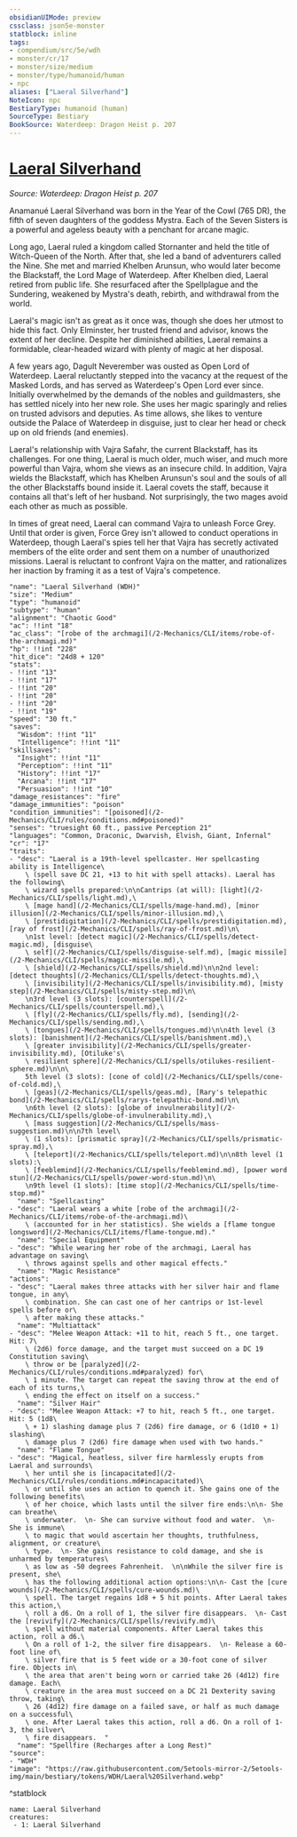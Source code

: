 ```yaml
---
obsidianUIMode: preview
cssclass: json5e-monster
statblock: inline
tags:
- compendium/src/5e/wdh
- monster/cr/17
- monster/size/medium
- monster/type/humanoid/human
- npc
aliases: ["Laeral Silverhand"]
NoteIcon: npc
BestiaryType: humanoid (human)
SourceType: Bestiary
BookSource: Waterdeep: Dragon Heist p. 207
---
```

# [Laeral Silverhand](2-Mechanics/CLI/bestiary/npc/laeral-silverhand-wdh.md)
*Source: Waterdeep: Dragon Heist p. 207*  

Anamanué Laeral Silverhand was born in the Year of the Cowl (765 DR), the fifth of seven daughters of the goddess Mystra. Each of the Seven Sisters is a powerful and ageless beauty with a penchant for arcane magic.

Long ago, Laeral ruled a kingdom called Stornanter and held the title of Witch-Queen of the North. After that, she led a band of adventurers called the Nine. She met and married Khelben Arunsun, who would later become the Blackstaff, the Lord Mage of Waterdeep. After Khelben died, Laeral retired from public life. She resurfaced after the Spellplague and the Sundering, weakened by Mystra's death, rebirth, and withdrawal from the world.

Laeral's magic isn't as great as it once was, though she does her utmost to hide this fact. Only Elminster, her trusted friend and advisor, knows the extent of her decline. Despite her diminished abilities, Laeral remains a formidable, clear-headed wizard with plenty of magic at her disposal.

A few years ago, Dagult Neverember was ousted as Open Lord of Waterdeep. Laeral reluctantly stepped into the vacancy at the request of the Masked Lords, and has served as Waterdeep's Open Lord ever since. Initially overwhelmed by the demands of the nobles and guildmasters, she has settled nicely into her new role. She uses her magic sparingly and relies on trusted advisors and deputies. As time allows, she likes to venture outside the Palace of Waterdeep in disguise, just to clear her head or check up on old friends (and enemies).

Laeral's relationship with Vajra Safahr, the current Blackstaff, has its challenges. For one thing, Laeral is much older, much wiser, and much more powerful than Vajra, whom she views as an insecure child. In addition, Vajra wields the Blackstaff, which has Khelben Arunsun's soul and the souls of all the other Blackstaffs bound inside it. Laeral covets the staff, because it contains all that's left of her husband. Not surprisingly, the two mages avoid each other as much as possible.

In times of great need, Laeral can command Vajra to unleash Force Grey. Until that order is given, Force Grey isn't allowed to conduct operations in Waterdeep, though Laeral's spies tell her that Vajra has secretly activated members of the elite order and sent them on a number of unauthorized missions. Laeral is reluctant to confront Vajra on the matter, and rationalizes her inaction by framing it as a test of Vajra's competence.

```statblock
"name": "Laeral Silverhand (WDH)"
"size": "Medium"
"type": "humanoid"
"subtype": "human"
"alignment": "Chaotic Good"
"ac": !!int "18"
"ac_class": "[robe of the archmagi](/2-Mechanics/CLI/items/robe-of-the-archmagi.md)"
"hp": !!int "228"
"hit_dice": "24d8 + 120"
"stats":
- !!int "13"
- !!int "17"
- !!int "20"
- !!int "20"
- !!int "20"
- !!int "19"
"speed": "30 ft."
"saves":
  "Wisdom": !!int "11"
  "Intelligence": !!int "11"
"skillsaves":
  "Insight": !!int "11"
  "Perception": !!int "11"
  "History": !!int "17"
  "Arcana": !!int "17"
  "Persuasion": !!int "10"
"damage_resistances": "fire"
"damage_immunities": "poison"
"condition_immunities": "[poisoned](/2-Mechanics/CLI/rules/conditions.md#poisoned)"
"senses": "truesight 60 ft., passive Perception 21"
"languages": "Common, Draconic, Dwarvish, Elvish, Giant, Infernal"
"cr": "17"
"traits":
- "desc": "Laeral is a 19th-level spellcaster. Her spellcasting ability is Intelligence\
    \ (spell save DC 21, +13 to hit with spell attacks). Laeral has the following\
    \ wizard spells prepared:\n\nCantrips (at will): [light](/2-Mechanics/CLI/spells/light.md),\
    \ [mage hand](/2-Mechanics/CLI/spells/mage-hand.md), [minor illusion](/2-Mechanics/CLI/spells/minor-illusion.md),\
    \ [prestidigitation](/2-Mechanics/CLI/spells/prestidigitation.md), [ray of frost](/2-Mechanics/CLI/spells/ray-of-frost.md)\n\
    \n1st level: [detect magic](/2-Mechanics/CLI/spells/detect-magic.md), [disguise\
    \ self](/2-Mechanics/CLI/spells/disguise-self.md), [magic missile](/2-Mechanics/CLI/spells/magic-missile.md),\
    \ [shield](/2-Mechanics/CLI/spells/shield.md)\n\n2nd level: [detect thoughts](/2-Mechanics/CLI/spells/detect-thoughts.md),\
    \ [invisibility](/2-Mechanics/CLI/spells/invisibility.md), [misty step](/2-Mechanics/CLI/spells/misty-step.md)\n\
    \n3rd level (3 slots): [counterspell](/2-Mechanics/CLI/spells/counterspell.md),\
    \ [fly](/2-Mechanics/CLI/spells/fly.md), [sending](/2-Mechanics/CLI/spells/sending.md),\
    \ [tongues](/2-Mechanics/CLI/spells/tongues.md)\n\n4th level (3 slots): [banishment](/2-Mechanics/CLI/spells/banishment.md),\
    \ [greater invisibility](/2-Mechanics/CLI/spells/greater-invisibility.md), [Otiluke's\
    \ resilient sphere](/2-Mechanics/CLI/spells/otilukes-resilient-sphere.md)\n\n\
    5th level (3 slots): [cone of cold](/2-Mechanics/CLI/spells/cone-of-cold.md),\
    \ [geas](/2-Mechanics/CLI/spells/geas.md), [Rary's telepathic bond](/2-Mechanics/CLI/spells/rarys-telepathic-bond.md)\n\
    \n6th level (2 slots): [globe of invulnerability](/2-Mechanics/CLI/spells/globe-of-invulnerability.md),\
    \ [mass suggestion](/2-Mechanics/CLI/spells/mass-suggestion.md)\n\n7th level\
    \ (1 slots): [prismatic spray](/2-Mechanics/CLI/spells/prismatic-spray.md),\
    \ [teleport](/2-Mechanics/CLI/spells/teleport.md)\n\n8th level (1 slots):\
    \ [feeblemind](/2-Mechanics/CLI/spells/feeblemind.md), [power word stun](/2-Mechanics/CLI/spells/power-word-stun.md)\n\
    \n9th level (1 slots): [time stop](/2-Mechanics/CLI/spells/time-stop.md)"
  "name": "Spellcasting"
- "desc": "Laeral wears a white [robe of the archmagi](/2-Mechanics/CLI/items/robe-of-the-archmagi.md)\
    \ (accounted for in her statistics). She wields a [flame tongue longsword](/2-Mechanics/CLI/items/flame-tongue.md)."
  "name": "Special Equipment"
- "desc": "While wearing her robe of the archmagi, Laeral has advantage on saving\
    \ throws against spells and other magical effects."
  "name": "Magic Resistance"
"actions":
- "desc": "Laeral makes three attacks with her silver hair and flame tongue, in any\
    \ combination. She can cast one of her cantrips or 1st-level spells before or\
    \ after making these attacks."
  "name": "Multiattack"
- "desc": "Melee Weapon Attack: +11 to hit, reach 5 ft., one target. Hit: 7\
    \ (2d6) force damage, and the target must succeed on a DC 19 Constitution saving\
    \ throw or be [paralyzed](/2-Mechanics/CLI/rules/conditions.md#paralyzed) for\
    \ 1 minute. The target can repeat the saving throw at the end of each of its turns,\
    \ ending the effect on itself on a success."
  "name": "Silver Hair"
- "desc": "Melee Weapon Attack: +7 to hit, reach 5 ft., one target. Hit: 5 (1d8\
    \ + 1) slashing damage plus 7 (2d6) fire damage, or 6 (1d10 + 1) slashing\
    \ damage plus 7 (2d6) fire damage when used with two hands."
  "name": "Flame Tongue"
- "desc": "Magical, heatless, silver fire harmlessly erupts from Laeral and surrounds\
    \ her until she is [incapacitated](/2-Mechanics/CLI/rules/conditions.md#incapacitated)\
    \ or until she uses an action to quench it. She gains one of the following benefits\
    \ of her choice, which lasts until the silver fire ends:\n\n- She can breathe\
    \ underwater.  \n- She can survive without food and water.  \n- She is immune\
    \ to magic that would ascertain her thoughts, truthfulness, alignment, or creature\
    \ type.  \n- She gains resistance to cold damage, and she is unharmed by temperatures\
    \ as low as -50 degrees Fahrenheit.  \n\nWhile the silver fire is present, she\
    \ has the following additional action options:\n\n- Cast the [cure wounds](/2-Mechanics/CLI/spells/cure-wounds.md)\
    \ spell. The target regains 1d8 + 5 hit points. After Laeral takes this action,\
    \ roll a d6. On a roll of 1, the silver fire disappears.  \n- Cast the [revivify](/2-Mechanics/CLI/spells/revivify.md)\
    \ spell without material components. After Laeral takes this action, roll a d6.\
    \ On a roll of 1-2, the silver fire disappears.  \n- Release a 60-foot line of\
    \ silver fire that is 5 feet wide or a 30-foot cone of silver fire. Objects in\
    \ the area that aren't being worn or carried take 26 (4d12) fire damage. Each\
    \ creature in the area must succeed on a DC 21 Dexterity saving throw, taking\
    \ 26 (4d12) fire damage on a failed save, or half as much damage on a successful\
    \ one. After Laeral takes this action, roll a d6. On a roll of 1-3, the silver\
    \ fire disappears.  "
  "name": "Spellfire (Recharges after a Long Rest)"
"source":
- "WDH"
"image": "https://raw.githubusercontent.com/5etools-mirror-2/5etools-img/main/bestiary/tokens/WDH/Laeral%20Silverhand.webp"
```
^statblock

```encounter-table
name: Laeral Silverhand
creatures:
 - 1: Laeral Silverhand
```